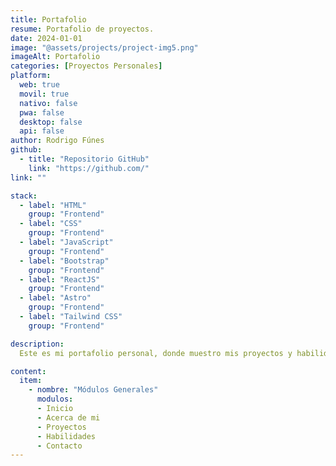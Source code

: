 ```yaml
---
title: Portafolio
resume: Portafolio de proyectos.
date: 2024-01-01
image: "@assets/projects/project-img5.png"
imageAlt: Portafolio
categories: [Proyectos Personales]
platform:
  web: true
  movil: true
  nativo: false
  pwa: false
  desktop: false
  api: false
author: Rodrigo Fúnes
github:
  - title: "Repositorio GitHub"
    link: "https://github.com/"
link: ""

stack:
  - label: "HTML"
    group: "Frontend"
  - label: "CSS"
    group: "Frontend"
  - label: "JavaScript"
    group: "Frontend"
  - label: "Bootstrap"
    group: "Frontend"
  - label: "ReactJS"
    group: "Frontend"
  - label: "Astro"
    group: "Frontend"
  - label: "Tailwind CSS"
    group: "Frontend"

description:
  Este es mi portafolio personal, donde muestro mis proyectos y habilidades. Diseñado principalmente con AstroJS, uso de ReactJS para algunos componentes y Tailwind para ofrecer una experiencia de usuario fluida y atractiva. Aquí puedes encontrar información sobre mis proyectos académicos y personales, así como información acerca de mi y mi experiencia profesional.

content:
  item:
    - nombre: "Módulos Generales"
      modulos:
      - Inicio
      - Acerca de mi
      - Proyectos
      - Habilidades
      - Contacto
---
```


